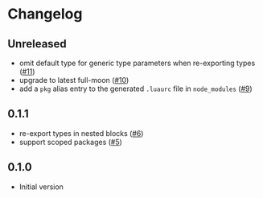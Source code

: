 # Changelog

## Unreleased

- omit default type for generic type parameters when re-exporting types ([#11](https://github.com/seaofvoices/darklua/pull/11))
- upgrade to latest full-moon ([#10](https://github.com/seaofvoices/darklua/pull/10))
- add a `pkg` alias entry to the generated `.luaurc` file in `node_modules` ([#9](https://github.com/seaofvoices/darklua/pull/9))

## 0.1.1

- re-export types in nested blocks ([#6](https://github.com/seaofvoices/darklua/pull/6))
- support scoped packages ([#5](https://github.com/seaofvoices/darklua/pull/5))

## 0.1.0

- Initial version
